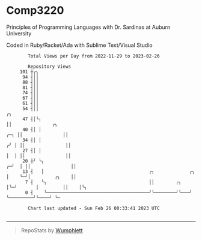 # Comp3220

Principles of Programming Languages with Dr. Sardinas at Auburn University

Coded in Ruby/Racket/Ada with Sublime Text/Visual Studio

```
        Total Views per Day from 2022-11-29 to 2023-02-26

        Repository Views
     101 ┼╭╮
      94 ┤││
      88 ┤││
      81 ┤││
      74 ┤││
      67 ┤││
      61 ┤││
      54 ┤││                                                                  ╭╮
      47 ┤│╰╮                                                                 ││               ╭╮
      40 ┤│ │                                                             ╭─╮ ││               ││
      34 ┤│ │                                                            ╭╯ │ ││               ││
      27 ┤│ │                                                            │  │ ││               ││
      20 ┼╯ ╰╮                                                         ╭─╯  │ ││               ││
      13 ┤   │                                       ╭╮             ╭╮ │    ╰─╯│         ╭╮    ││
       7 ┤   ╰╮                                      ││        ╭╮   │╰─╯       │         ││    │╰╮
       0 ┤    ╰──────────────────────────────────────╯╰────────╯╰───╯          ╰─────────╯╰────╯ ╰─

        Chart last updated - Sun Feb 26 00:33:41 2023 UTC
        
```

---

> RepoStats by [Wumphlett](https://github.com/Wumphlett)
